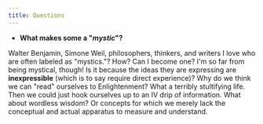 ```yaml
---
title: Questions 
---
```


- **What makes some a "*mystic*"?**

Walter Benjamin, Simone Weil, philosophers, thinkers, and writers I love who are often labeled as "mystics."? How? Can I become one? I'm so far from being mystical, though! Is it because the ideas they are expressing are **inexpressible** (which is to say require direct experience)? Why do we think we can "read" ourselves to Enlightenment? What a terribly stultifying life. Then we could just hook ourselves up to an IV drip of information. What about wordless wisdom? Or concepts for which we merely lack the conceptual and actual apparatus to measure and understand. 

